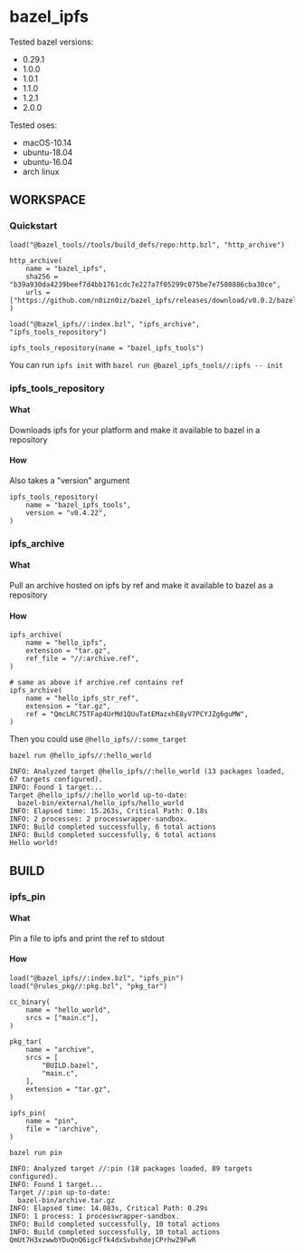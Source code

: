 # bazel_ipfs

Tested bazel versions:
- 0.29.1
- 1.0.0
- 1.0.1
- 1.1.0
- 1.2.1
- 2.0.0

Tested oses:
- macOS-10.14
- ubuntu-18.04
- ubuntu-16.04
- arch linux

## WORKSPACE

### Quickstart

```bzl
load("@bazel_tools//tools/build_defs/repo:http.bzl", "http_archive")

http_archive(
    name = "bazel_ipfs",
    sha256 = "b39a930da4239beef7d4bb1761cdc7e227a7f05299c075be7e7580886cba30ce",
    urls = ["https://github.com/n0izn0iz/bazel_ipfs/releases/download/v0.0.2/bazel_ipfs.tar.gz"],
)

load("@bazel_ipfs//:index.bzl", "ipfs_archive", "ipfs_tools_repository")

ipfs_tools_repository(name = "bazel_ipfs_tools")
```

You can run `ipfs init` with `bazel run @bazel_ipfs_tools//:ipfs -- init`

### ipfs_tools_repository

#### What

Downloads ipfs for your platform and make it available to bazel in a repository

#### How

Also takes a "version" argument

```bzl
ipfs_tools_repository(
    name = "bazel_ipfs_tools",
    version = "v0.4.22",
)
```

### ipfs_archive

#### What
Pull an archive hosted on ipfs by ref and make it available to bazel as a repository

#### How

```bzl
ipfs_archive(
    name = "hello_ipfs",
    extension = "tar.gz",
    ref_file = "//:archive.ref",
)

# same as above if archive.ref contains ref
ipfs_archive(
    name = "hello_ipfs_str_ref",
    extension = "tar.gz",
    ref = "QmcLRC75TFap4UrMd1QUuTatEMazxhE8yV7PCYJZg6guMW",
)
```

Then you could use `@hello_ipfs//:some_target`

`bazel run @hello_ipfs//:hello_world`

```
INFO: Analyzed target @hello_ipfs//:hello_world (13 packages loaded, 67 targets configured).
INFO: Found 1 target...
Target @hello_ipfs//:hello_world up-to-date:
  bazel-bin/external/hello_ipfs/hello_world
INFO: Elapsed time: 15.263s, Critical Path: 0.18s
INFO: 2 processes: 2 processwrapper-sandbox.
INFO: Build completed successfully, 6 total actions
INFO: Build completed successfully, 6 total actions
Hello world!
```

## BUILD

### ipfs_pin

#### What

Pin a file to ipfs and print the ref to stdout

#### How

```bzl
load("@bazel_ipfs//:index.bzl", "ipfs_pin")
load("@rules_pkg//:pkg.bzl", "pkg_tar")

cc_binary(
    name = "hello_world",
    srcs = ["main.c"],
)

pkg_tar(
    name = "archive",
    srcs = [
        "BUILD.bazel",
        "main.c",
    ],
    extension = "tar.gz",
)

ipfs_pin(
    name = "pin",
    file = ":archive",
)
```

`bazel run pin`

```
INFO: Analyzed target //:pin (18 packages loaded, 89 targets configured).
INFO: Found 1 target...
Target //:pin up-to-date:
  bazel-bin/archive.tar.gz
INFO: Elapsed time: 14.083s, Critical Path: 0.29s
INFO: 1 process: 1 processwrapper-sandbox.
INFO: Build completed successfully, 10 total actions
INFO: Build completed successfully, 10 total actions
QmUt7H3xzwwbYDuQnQ6igcFfk4dxSvbvhdejCPrhwZ9FwR
```
